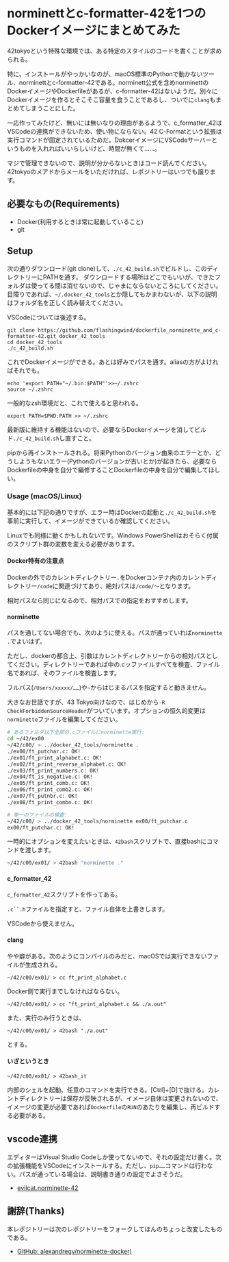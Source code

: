 # norminettとc-formatter-42を1つのDockerイメージにまとめてみた

42tokyoという特殊な環境では、ある特定のスタイルのコードを書くことが求められる。

特に、インストールがやっかいなのが、macOS標準のPythonで動かないツール、norminettとc-formatter-42である。norminett公式を含めnorminettのDockerイメージやDockerfileがあるが、c-formatter-42はないようだ。別々にDockerイメージを作るとそこそこ容量を食うことであるし、ついでに`clang`もまとめてしまうことにした。

一応作ってみたけど、無いには無いなりの理由があるようで、c_formatter_42はVSCodeの連携ができないため、使い物にならない。42 C-Formatという拡張は実行コマンドが固定されているためだ。DokcerイメージにVSCodeサーバーというものを入れればいいらしいけど、時間が無くて……。

マジで管理できないので、説明が分からないときはコード読んでください。42tokyoのメアドからメールをいただければ、レポジトリーはいつでも譲ります。

## 必要なもの(Requirements)

- Docker(利用するときは常に起動していること)
- git

## Setup

次の通りダウンロード(git clone)して、`./c_42_build.sh`でビルドし、このディレクトリーにPATHを通す。
ダウンロードする場所はどこでもいいが、できたフォルダは使ってる間は消せないので、じゃまにならないところにしてください。目障りであれば、`~/.docker_42_tools`とか隠してもかまわないが、以下の説明はフォルダ名を正しく読み替えてください。

VSCodeについては後述する。

```
git clone https://github.com/flashingwind/dockerfile_norminette_and_c-formatter-42.git docker_42_tools
cd docker_42_tools
./c_42_build.sh
```

これでDockerイメージができる。あとは好みでパスを通す。aliasの方がよければそれでも。

```
echo 'export PATH="~/.bin:$PATH"'>>~/.zshrc
source ~/.zshrc
```

一般的なzsh環境だと、これで使えると思われる。

```
export PATH=$PWD:PATH >> ~/.zshrc
```

最新版に維持する機能はないので、必要ならDockerイメージを消してビルド`./c_42_build.sh`し直すこと。

pipから再インストールされる。将来Pythonのバージョン由来のエラーとか、どうしようもないエラー(Pythonのバージョンが古いとか)が起きたら、必要ならDockerfileの中身を自分で編修することDockerfileの中身を自分で編集してほしい。

### Usage (macOS/Linux)

基本的には下記の通りですが、エラー時はDockerの起動と`./c_42_build.sh`を事前に実行して、イメージができているか確認してください。

Linuxでも同様に動くかもしれないです。Windows PowerShellはおそらく付属のスクリプト群の変数を変える必要があります。

#### Docker特有の注意点

Dockerの外でのカレントディレクトリー`.`をDockerコンテナ内のカレントディレクトリー`/code`に関連づけてあり、絶対パスは`/code/〜`となります。

相対パスなら同じになるので、相対パスでの指定をおすすめします。

#### norminette

パスを通してない場合でも、次のように使える。パスが通っていれば`norminette .`でよいはず。

ただし、dockerの都合上、引数はカレントディレクトリーからの相対パスとしてください。ディレクトリーであれば中の.cッファイルすべてを検査、ファイル名であれば、そのファイルを検査します。

フルパス(`/Users/xxxxx/……`)や`~`からはじまるパスを指定すると動きません。

大きなお世話ですが、43 Tokyo向けなので、はじめから`-R CheckForbiddenSourceHeader`がついています。オプションの恒久的変更は`norminette`ファイルを編集してください。

```bash
# あるフォルダ以下全部の.cファイルにnorminette実行:
cd ~/42/ex00
~/42/c00/ > ../docker_42_tools/norminette .
./ex00/ft_putchar.c: OK!
./ex01/ft_print_alphabet.c: OK!
./ex02/ft_print_reverse_alphabet.c: OK!
./ex03/ft_print_numbers.c: OK!
./ex04/ft_is_negative.c: OK!
./ex05/ft_print_comb.c: OK!
./ex06/ft_print_comb2.c: OK!
./ex07/ft_putnbr.c: OK!
./ex08/ft_print_combn.c: OK!

# 単一のファイルの検査:
~/42/c00/ > ../docker_42_tools/norminette ex00/ft_putchar.c
ex00/ft_putchar.c: OK!
```

一時的にオプションを変えたいときは、`42bash`スクリプトで、直接bashにコマンドを渡します。

```bash
~/42/c00/ex01/ > 42bash "norminette ."
```

#### c_formatter_42

`c_formatter_42`スクリプトを作ってある。

`.c``.h`ファイルを指定すと、ファイル自体を上書きします。

VSCodeから使えません。

#### clang

やや癖がある。次のようにコンパイルのみだと、macOSでは実行できないファイルが生成される。

```
~/42/c00/ex01/ > cc ft_print_alphabet.c
```

Docker側で実行までしなければならない。

```
~/42/c00/ex01/ > cc "ft_print_alphabet.c && ./a.out"
```

また、実行のみ行うときは、

```
~/42/c00/ex01/ > 42bash "./a.out"
```

とする。

#### いざというとき

```
~/42/c00/ex01/ > 42bash_it
```

内部のシェルを起動、任意のコマンドを実行できる。[Ctrl]+[D]で抜ける。カレントディレクトリーは保存が反映されるが、イメージ自体は変更されないので、イメージの変更が必要であれば`Dockerfile`の`RUN`のあたりを編集し、再ビルドする必要がある。

## vscode連携

エディターはVisual Studio Codeしか使ってないので、それの設定だけ書く。次の拡張機能をVSCodeにインストールする。ただし、`pip……`コマンドは行わない。パスが通っている場合は、説明書き通りの設定でよさそうだ。

- [evilcat.norminette-42](https://marketplace.visualstudio.com/items?itemName=evilcat.norminette-42)
<!--
- ~~[keyhr.42-c-format](https://pypi.org/project/c-formatter-42/#:~:text=Install-,keyhr.42%2Dc%2Dformat,-extension.)

(関係ないけど、僕は「C/C++ Extension Pack」と「42 Header」も入れています。)

まず、VSCodeがデフォルトで42指定のフォーマットに整形するようにする。
42tokyoに特化するなら[Command]+[Shift]+[P]押下、「設定の検索」に「@lang:c Format」と打って検索(Enter)し、「42C Format (keyhr.42-c-format)」選択。それと、下記は、わたしはチェックしていない。

- Editor: Format On Save
- Editor: Format On Paste
- Editor: Format On Type

全部チェックを付けてもいいのだが、宣言時に初期化しなければらない配列や`const`、`static`などが、

```C
char str[]="test";
int list[]={1,2,3};
```

```C
char str[];
int list[];

str[]="test";
list[]={1,2,3};
```

みたいに分離される難点があって、それなら、コミット前などにソースコードを選択した状態で[Command]+[Shift]+[P]押下、「Format Selection」をしたほうがいいきがする。~~

これにより、マシンのどこにあるCファイルでも42形式にしちゃうようになります。まあいいんじゃないでしょうか。フォルダー限定(42の作業フォルダなど)の設定もできるけど、詳しくないんです。C言語で仕事してる人は自分で調べて。

これらは外部にあるnorminetteや42-c-formatを利用している。そこで、このツールを使うためには設定が必要だ。

-->

## 謝辞(Thanks)

本レポジトリーは次のレポジトリーをフォークしてほんのちょっと改変したものである。

- [GitHub: alexandregv/norminette-docker)](https://github.com/alexandregv/norminette-docker)

